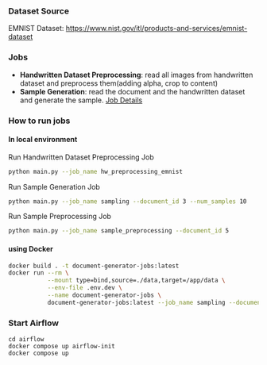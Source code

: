 ### Dataset Source

EMNIST Dataset: https://www.nist.gov/itl/products-and-services/emnist-dataset

### Jobs
- <b>Handwritten Dataset Preprocessing</b>: read all images from handwritten dataset and preprocess them(adding alpha, crop to content)
- <b>Sample Generation</b>: read the document and the handwritten dataset and generate the sample. [Job Details](./jobs/sample_generation/README.md)

### How to run jobs

#### In local environment

Run Handwritten Dataset Preprocessing Job
```bash
python main.py --job_name hw_preprocessing_emnist
```

Run Sample Generation Job
```bash
python main.py --job_name sampling --document_id 3 --num_samples 10
```

Run Sample Preprocessing Job
```bash
python main.py --job_name sample_preprocessing --document_id 5
```

#### using Docker
```bash
docker build . -t document-generator-jobs:latest
docker run --rm \
           --mount type=bind,source=./data,target=/app/data \
           --env-file .env.dev \
           --name document-generator-jobs \
           document-generator-jobs:latest --job_name sampling --document_id 3 --num_samples 10
```

### Start Airflow
```
cd airflow
docker compose up airflow-init
docker compose up
```